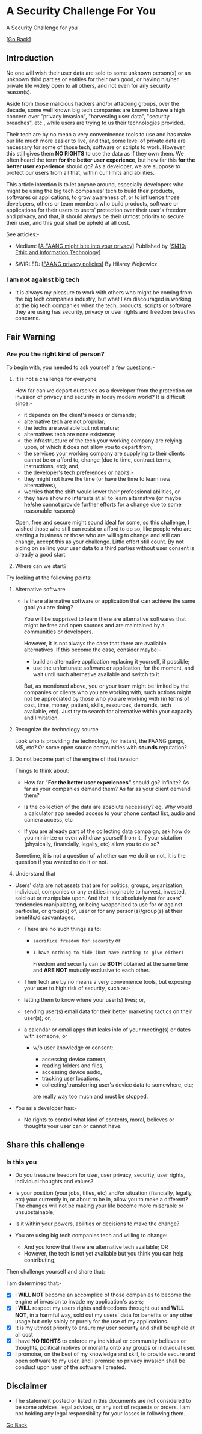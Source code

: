 # A Security Challenge For You

A Security Challenge for you

[[Go Back](../../README.md)]

## Introduction

No one will wish their user data are sold to some unknown person(s) or an unknown
third parties or entities for their own good, or having his/her private life widely
open to all others, and not even for any security reason(s).

Aside from those malicious hackers and/or attacking groups, over the decade,
 some well known big tech companies are known to have a high concern over "privacy
 invasion", "harvesting user data", "security breaches", etc.,
 while users are trying to us their technologies provided.

 Their tech are by no mean a very conveninence tools to use and has make our life
 much more easier to live, and that, some level of private data are necessary
 for some of those tech, software or scripts to work.
 However, this still gives them __NO RIGHTS__ to use the data as if they own them.
 We often heard the term __for the better user experience__,
 but how far this __for the better user experience__ should go?
 As a developer, we are suppose to protect our users from all that, within our
 limits and abilities.

This article intention is to let anyone around, especially developers who might
 be using the big tech companies' tech to build their products, softwares or
 applications, to grow awareness of, or to influence those developers, others or
 team members who build products, software or applications for their users to
 users' protection over their user's freedom and privacy, and that, it should
 always be their utmost priority to secure their user, and this goal shall be
 upheld at all cost.

See articles:-

- Medium: [[A FAANG might bite into your privacy](https://medium.com/si-410-ethics-and-information-technology/a-faang-might-bite-into-your-privacy-dcd240defe1b)]
Published by [[SI410: Ethic and Information Technology](https://medium.com/si-410-ethics-and-information-technology)]

- SWIRLED: [[FAANG privacy policies](https://swirled.com/faang-privacy-policies/)]
By Hilarey Wojtowicz

### I am not against big tech

- It is always my pleasure to work with others who might be coming from the big tech
 companies industry, but what I am discouraged is working at the big tech companies
 when the tech, products, scripts or software they are using has security,
 privacy or user rights and freedom breaches concerns.

## Fair Warning

### Are you the right kind of person?

To begin with, you needed to ask yourself a few questions:-

1. It is not a challenge for everyone

   How far can we depart ourselves as a developer from the protection on invasion of
   privacy and security in today modern world? It is difficult since:-
      - it depends on the client's needs or demands;
      - alternative tech are not propular;
      - the techs are available but not mature;
      - alternatives tech are none existence;
      - the infrastructure of the tech your working company are relying upon, of
      which it does not allow you to depart from;
      - the services your working company are supplying to their clients cannot be
      or afford to, change (due to time, contract terms, instructions, etc); and,
      - the developer's tech preferences or habits:-
      - they might not have the time (or have the time to learn new alternatives),
      - worries that the shift would lower their professional abilities, or
      - they have show no interests at all to learn alternative (or maybe he/she
      cannot provide further efforts for a change due to some reasonable reasons)
  
   Open, free and secure might sound ideal for some, so this challenge, I wished
  those who still can resist or afford to do so, like people who are starting a
  business or those who are willing to change and still can change, accept this as
  your challenge. Little effort still count. By not aiding on selling your user
  data to a third parties without user consent is already a good start.

1. Where can we start?

  Try looking at the following points:

  1. Alternative software
  
     - Is there alternative software or application that can achieve the same goal
     you are doing?
  
       You will be supprised to learn there are alternative softwares that might
       be free and open sources and are maintained by a communities or developers.
  
       However, it is not always the case that there are available alternatives. 
       If this become the case, consider maybe:-

       - build an alternative application replacing it yourself, if possible;
       - use the unfortunate software or application, for the moment, and wait
        until such alternative available and switch to it
  
       But, as mentioned above, you or your team might be limited by the
       companies or clients who you are working with, such actions might not be
       appreciated by those who you are working with (in terms of cost, time,
       money, patient, skills, resources, demands, tech available, etc). Just try
       to search for alternative within your capacity and limitation.
  
  1. Recognize the technology source
  
      Look who is providing the technology, for instant, the FAANG gangs, M$, etc?
      Or some open source communities with __sounds__ reputation?

1. Do not become part of the engine of that invasion

      Things to think about:

      - How far __"For the better user experiences"__ should go? Infinite?
As far as your companies demand them? As far as your client demand them?

      - Is the collection of the data are absolute necessary?
       eg, Why would a calculator app needed access to your phone contact list,
 audio and camera access, etc

      - If you are already part of the collecting data campaign, ask how do you
      minimize or even withdraw yourself from it,
      if your siutation (physically, financially, legally, etc) allow you to do so?

     Sometime, it is not a question of whether can we do it or not,
     it is the question if you wanted to do it or not.

1. Understand that

  - Users' data are not assets that are for politics, groups, organization,
 individual, companies or any entities imaginable to harvest, invested, sold out
 or manipulate upon. And that, it is absolutely not for users' tendencies
 manipulating, or being weaponized to use for or against particular, or group(s)
 of, user or for any person(s)/group(s) at their benefits/disadvantages.

    - There are no such things as to:
  
      - `sacrifice freedom for security` or
      - `I have nothing to hide (but have nothing to give either)`

        Freedom and security can be __BOTH__ obtained at the same time and
        __ARE NOT__ mutually exclusive to each other.

    - Their tech are by no means a very convenience tools, but exposing your user
to high risk of security, such as:-

    - letting them to know where your user(s) lives; or,
    - sending user(s) email data for their better marketing tactics on their user(s);
      or,
    - a calendar or email apps that leaks info of your meeting(s) or dates with someone;
      or
      - w/o user knowledge or consent:
         - accessing device camera,
         - reading folders and files,
         - accessing device audio,
         - tracking user locations,
         - collecting/transferring user's device data to somewhere, etc;
  
         are really way too much and must be stopped.

  - You as a developer has:-
    - No rights to control what kind of contents, moral, believes or thoughts
  your user can or cannot have.

## Share this challenge

### Is this you

- Do you treasure freedom for user, user privacy, security, user rights,
individual thoughts and values?
- Is your position (your jobs, titles, etc) and/or situation (fiancially,
legally, etc) your currently in, or about to be in, allow you to make a different?
The changes will not be making your life become more miserable or unsubstainable;

- Is it within your powers, abilities or decisions to make the change?
- You are using big tech companies tech and willing to change:
  - And you know that there are alternative tech available;
  OR
  - However, the tech is not yet available but you think you can help contributing;

Then challenge yourself and share that:

I am determined that:-

- [x] I __WILL NOT__ become an accomplice of those companies to become the engine
of invasion to invade my application's users;
- [x] I __WILL__ respect my users rights and freedoms throught out and
__WILL NOT__, in a harmful way, sold out my users' data for benefits or any other
usage but only sololy or purely for the use of my applications.
- [x] It is my utmost priority to ensure my user security and shall be upheld
at all cost
- [x] I have __NO RIGHTS__ to enforce my individual or community believes or
thoughts, political motives or morality onto any groups or individual user.
- [x] I promoise, on the best of my knowledge and skill, to provide secure and open
software to my user, and I promise no privacy invasion shall be conduct upon user
of the software I created.

## Disclaimer

- The statement posted or listed in this documents are not considered to be some
advices, legal advices, or any sort of requests or orders. I am not holding any
legal responsibility for your losses in following them.

[Go Back](https://github.com/SirrorsMoore1975)
